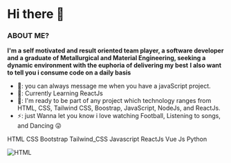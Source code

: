 # Hi there 👋


### ABOUT ME?

**I'm a self motivated and result oriented team player, a software developer and a graduate of Metallurgical and Material Engineering, seeking a dynamic environment with the euphoria of delivering my best** 
**I also want to tell you i consume code on a daily basis**

 - 💬: you can always message me when you have a javaScript project.
 - 🌱: Currently Learning ReactJs
 - 👯: I'm ready to be part of any project which technology ranges from HTML, CSS, Tailwind CSS, Boostrap, JavaScript, NodeJs, and ReactJs.
 - ⚡: just Wanna let you know i love watching Football, Listening to songs, and Dancing 😜


HTML CSS Bootstrap Tailwind_CSS Javascript ReactJs Vue Js Python


![HTML](https://image.flaticon.com/icons/png/512/919/919827.png)



<!--
**dkrest1/dkrest1** is a ✨ _special_ ✨ repository because its `README.md` (this file) appears on your GitHub profile.

Here are some ideas to get you started:

- 🔭 I’m currently working on ...
- 🌱 I’m currently learning ...
- 👯 I’m looking to collaborate on ...
- 🤔 I’m looking for help with ...
- 💬 Ask me about ...
- 📫 How to reach me: ...
- 😄 Pronouns: ...
- ⚡ Fun fact: ...
-->
